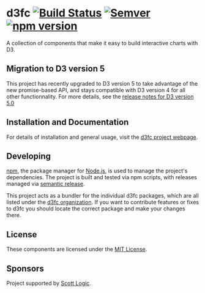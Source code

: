 # d3fc [![Build Status](https://travis-ci.org/d3fc/d3fc.svg?branch=master)](https://travis-ci.org/d3fc/d3fc) [![Semver](http://img.shields.io/SemVer/2.0.0.png)](http://semver.org/spec/v2.0.0.html) [![npm version](https://badge.fury.io/js/d3fc.svg)](https://badge.fury.io/js/d3fc)

A collection of components that make it easy to build interactive charts with D3.

## Migration to D3 version 5

This project has recently upgraded to D3 version 5 to take advantage of the new promise-based API, and stays compatible with D3 version 4 for all other 
functionnality. For more details, see the [release notes for D3 version 5.0](https://github.com/d3/d3/releases/tag/v5.0.0)

## Installation and Documentation

For details of installation and general usage, visit the [d3fc project webpage](http://d3fc.io/).

## Developing

[npm](https://www.npmjs.com/), the package manager for [Node.js](https://nodejs.org/), is used to manage the project's dependencies. The project is built and tested via npm scripts, with releases managed via [semantic release](https://github.com/semantic-release/semantic-release).

This project acts as a bundler for the individual d3fc packages, which are all listed under the [d3fc organization](https://github.com/d3fc). If you want to contribute features or fixes to d3fc you should locate the correct package and make your changes there.

## License

These components are licensed under the [MIT License](http://opensource.org/licenses/MIT).

## Sponsors

Project supported by [Scott Logic](http://www.scottlogic.com).
